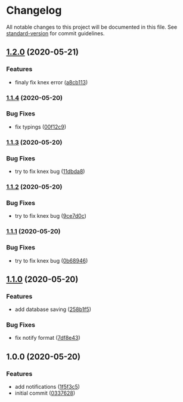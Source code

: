 # Changelog

All notable changes to this project will be documented in this file. See [standard-version](https://github.com/conventional-changelog/standard-version) for commit guidelines.

## [1.2.0](https://github.com/trip-a-trip/core-user/compare/v1.1.4...v1.2.0) (2020-05-21)

### Features

- finaly fix knex error ([a8cb113](https://github.com/trip-a-trip/core-user/commit/a8cb113d7d328ce7159af436719dd8a9b2f57c4d))

### [1.1.4](https://github.com/trip-a-trip/core-user/compare/v1.1.3...v1.1.4) (2020-05-20)

### Bug Fixes

- fix typings ([00f12c9](https://github.com/trip-a-trip/core-user/commit/00f12c9f68df0b2a8565dd993e3214c5472ce683))

### [1.1.3](https://github.com/trip-a-trip/core-user/compare/v1.1.2...v1.1.3) (2020-05-20)

### Bug Fixes

- try to fix knex bug ([11dbda8](https://github.com/trip-a-trip/core-user/commit/11dbda8689e7514eb96fa4449173cfd1be4d3bc5))

### [1.1.2](https://github.com/trip-a-trip/core-user/compare/v1.1.1...v1.1.2) (2020-05-20)

### Bug Fixes

- try to fix knex bug ([9ce7d0c](https://github.com/trip-a-trip/core-user/commit/9ce7d0ca9df330fc49585cca91505c4f97001029))

### [1.1.1](https://github.com/trip-a-trip/core-user/compare/v1.1.0...v1.1.1) (2020-05-20)

### Bug Fixes

- try to fix knex bug ([0b68946](https://github.com/trip-a-trip/core-user/commit/0b68946e20afd105e72ffd1ddf74ff00644f5e0e))

## [1.1.0](https://github.com/trip-a-trip/core-user/compare/v1.0.0...v1.1.0) (2020-05-20)

### Features

- add database saving ([258b1f5](https://github.com/trip-a-trip/core-user/commit/258b1f53531b11ef3292a4bf547eca6a89d46ef4))

### Bug Fixes

- fix notify format ([7df8e43](https://github.com/trip-a-trip/core-user/commit/7df8e43a78b3b912c20bc38675cf04abe8438cab))

## 1.0.0 (2020-05-20)

### Features

- add notifications ([1f5f3c5](https://github.com/trip-a-trip/core-user/commit/1f5f3c5084d8b4a27fd84a3d0b7bbaabb6646ce2))
- initial commit ([0337628](https://github.com/trip-a-trip/core-user/commit/0337628aac0a0e479ceae18ba793cf76e672d282))
